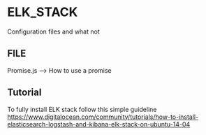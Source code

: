 # ELK_STACK

Configuration files and what not

FILE
------
Promise.js --> How to use a promise

Tutorial
-----------
To fully install ELK stack follow this simple guideline
https://www.digitalocean.com/community/tutorials/how-to-install-elasticsearch-logstash-and-kibana-elk-stack-on-ubuntu-14-04
